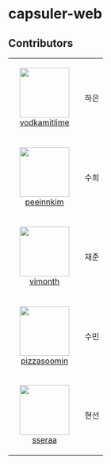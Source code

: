 # capsuler-web




## Contributors
<table>
    <tr>
        <td align="center" width="130px" height="160px">
            <a href="https://github.com/vodkamitlime"><img height="100px" width="100px" src="https://avatars.githubusercontent.com/u/75682050?s=460&u=0988d14e9abb4f0105746182fca76a3c1e61de53&v=4" /></a>
            <br />
            <a href="https://github.com/vodkamitlime">vodkamitlime</a>
        </td>
        <td>
            <a>하은</a>
        </td>
    </tr>
    <tr>
        <td align="center" width="130px" height="160px">
            <a href="https://github.com/peeinnkim"><img height="100px" width="100px" src="https://avatars.githubusercontent.com/u/56428536?s=460&u=165ad716887e73c690555e5266aee46a66d37c9f&v=4" /></a>
            <br />
            <a href="https://github.com/peeinnkim">peeinnkim</a>
        </td>
        <td>
            <a>수희</a>
        </td>
    </tr>
    <tr>
        <td align="center" width="130px" height="160px">
            <a href="https://github.com/vimonth"><img height="100px" width="100px" src="https://avatars.githubusercontent.com/u/78515383?s=460&u=77b51db455fb6ef4e3176d2cdbfb27899989c17f&v=4" /></a>
            <br />
            <a href="https://github.com/vimonth">vimonth</a>
        </td>
        <td>
            <a>재준</a>
        </td>
    </tr>
    <tr>
        <td align="center" width="130px" height="160px">
            <a href="https://github.com/pizzasoomin"><img height="100px" width="100px" src="https://avatars.githubusercontent.com/u/78468049?s=460&u=8fbc9e222938108765216d97ec46e0b0c734a0dc&v=4" /></a>
            <br />
            <a href="https://github.com/pizzasoomin">pizzasoomin</a>
        </td>
        <td>
            <a>수민</a>
        </td>
    <tr>
    </tr>
        <td align="center" width="130px" height="160px">
            <a href="https://github.com/sseraa"><img height="100px" width="100px" src="https://avatars.githubusercontent.com/u/47420434?s=460&u=1d322d43b4325583a2a01f22ed80a66a940cb5d7&v=4" /></a>
            <br />
            <a href="https://github.com/sseraa">sseraa</a>
        </td>
        <td>
            <a>현선</a>
        </td>
    </tr>
</table>
